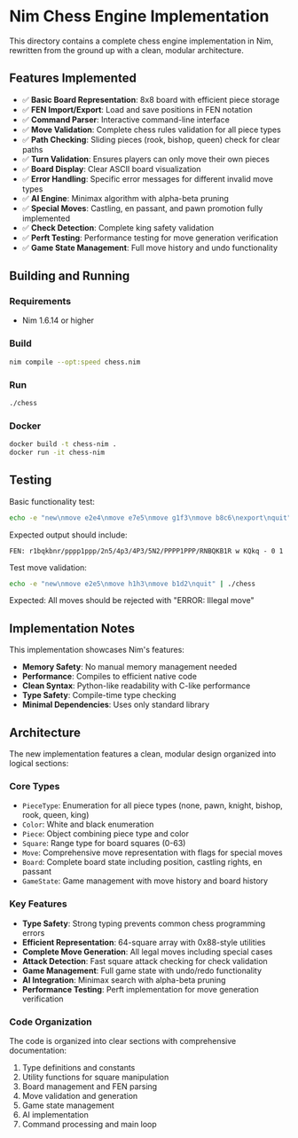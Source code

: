 # Nim Chess Engine Implementation

This directory contains a complete chess engine implementation in Nim, rewritten from the ground up with a clean, modular architecture.

## Features Implemented

- ✅ **Basic Board Representation**: 8x8 board with efficient piece storage
- ✅ **FEN Import/Export**: Load and save positions in FEN notation
- ✅ **Command Parser**: Interactive command-line interface
- ✅ **Move Validation**: Complete chess rules validation for all piece types
- ✅ **Path Checking**: Sliding pieces (rook, bishop, queen) check for clear paths
- ✅ **Turn Validation**: Ensures players can only move their own pieces
- ✅ **Board Display**: Clear ASCII board visualization
- ✅ **Error Handling**: Specific error messages for different invalid move types
- ✅ **AI Engine**: Minimax algorithm with alpha-beta pruning
- ✅ **Special Moves**: Castling, en passant, and pawn promotion fully implemented
- ✅ **Check Detection**: Complete king safety validation
- ✅ **Perft Testing**: Performance testing for move generation verification
- ✅ **Game State Management**: Full move history and undo functionality

## Building and Running

### Requirements
- Nim 1.6.14 or higher

### Build
```bash
nim compile --opt:speed chess.nim
```

### Run
```bash
./chess
```

### Docker
```bash
docker build -t chess-nim .
docker run -it chess-nim
```

## Testing

Basic functionality test:
```bash
echo -e "new\nmove e2e4\nmove e7e5\nmove g1f3\nmove b8c6\nexport\nquit" | ./chess
```

Expected output should include:
```
FEN: r1bqkbnr/pppp1ppp/2n5/4p3/4P3/5N2/PPPP1PPP/RNBQKB1R w KQkq - 0 1
```

Test move validation:
```bash
echo -e "new\nmove e2e5\nmove h1h3\nmove b1d2\nquit" | ./chess
```

Expected: All moves should be rejected with "ERROR: Illegal move"

## Implementation Notes

This implementation showcases Nim's features:

- **Memory Safety**: No manual memory management needed
- **Performance**: Compiles to efficient native code
- **Clean Syntax**: Python-like readability with C-like performance
- **Type Safety**: Compile-time type checking
- **Minimal Dependencies**: Uses only standard library

## Architecture

The new implementation features a clean, modular design organized into logical sections:

### Core Types
- `PieceType`: Enumeration for all piece types (none, pawn, knight, bishop, rook, queen, king)
- `Color`: White and black enumeration
- `Piece`: Object combining piece type and color
- `Square`: Range type for board squares (0-63)
- `Move`: Comprehensive move representation with flags for special moves
- `Board`: Complete board state including position, castling rights, en passant
- `GameState`: Game management with move history and board history

### Key Features
- **Type Safety**: Strong typing prevents common chess programming errors
- **Efficient Representation**: 64-square array with 0x88-style utilities
- **Complete Move Generation**: All legal moves including special cases
- **Attack Detection**: Fast square attack checking for check validation
- **Game Management**: Full game state with undo/redo functionality
- **AI Integration**: Minimax search with alpha-beta pruning
- **Performance Testing**: Perft implementation for move generation verification

### Code Organization
The code is organized into clear sections with comprehensive documentation:
1. Type definitions and constants
2. Utility functions for square manipulation
3. Board management and FEN parsing
4. Move validation and generation
5. Game state management
6. AI implementation
7. Command processing and main loop